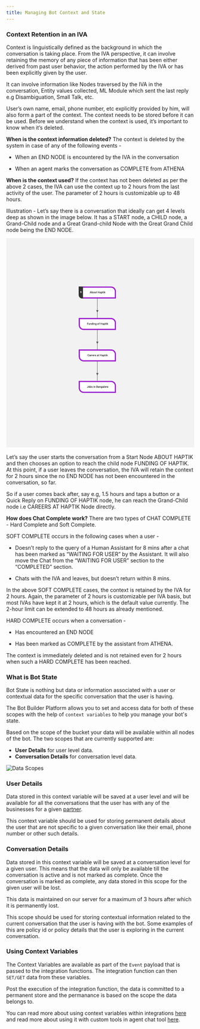 ```yaml
---
title: Managing Bot Context and State
---
```


### Context Retention in an IVA

Context is linguistically defined as the background in which the conversation is taking place. From the IVA perspective, it can involve retaining the memory of any piece of information that has been either derived from past user behavior, the action performed by the IVA or has been explicitly given by the user.

It can involve information like Nodes traversed by the IVA in the conversation, Entity values collected, ML Module which sent the last reply e.g Disambiguation, Small Talk, etc.

User’s own name, email, phone number, etc explicitly provided by him, will also form a part of the context. The context needs to be stored before it can be used. Before we understand when the context is used, it’s important to know when it’s deleted.

**When is the context information deleted?** 
The context is deleted by the system in case of any of the following events -

* When an END NODE is encountered by the IVA in the conversation

* When an agent marks the conversation as COMPLETE from ATHENA

**When is the context used?**
If the context has not been deleted as per the above 2 cases, the IVA can use the context up to 2 hours from the last activity of the user. The parameter of 2 hours is customizable up to 48 hours.

Illustration - Let’s say there is a conversation that ideally can get 4 levels deep as shown in the image below. It has a START node, a CHILD node, a Grand-Child node and a Great Grand-child Node with the Great Grand Child node being the END NODE.

![Data Scopes](assets/bot-builder-manage-state/Context.png)

Let’s say the user starts the conversation from a Start Node ABOUT HAPTIK and then chooses an option to reach the child node FUNDING OF HAPTIK. At this point, if a user leaves the conversation, the IVA will retain the context for 2 hours since the no END NODE has not been encountered in the conversation, so far.

So if a user comes back after, say e.g, 1.5 hours and taps a button or a Quick Reply on FUNDING OF HAPTIK node, he can reach the Grand-Child node i.e CAREERS AT HAPTIK Node directly.

**How does Chat Complete work?**
There are two types of CHAT COMPLETE - Hard Complete and Soft Complete.

SOFT COMPLETE occurs in the following cases when a user -

* Doesn’t reply to the query of a Human Assistant for 8 mins after a chat has been marked as “WAITING FOR USER” by the Assistant. It will also move the Chat from the “WAITING FOR USER” section to the “COMPLETED” section.

* Chats with the IVA and leaves, but doesn’t return within 8 mins.

In the above SOFT COMPLETE cases, the context is retained by the IVA for 2 hours. Again, the parameter of 2 hours is customizable per IVA basis, but most IVAs have kept it at 2 hours, which is the default value currently. The 2-hour limit can be extended to 48 hours as already mentioned.

HARD COMPLETE occurs when a conversation -

* Has encountered an END NODE

* Has been marked as COMPLETE by the assistant from ATHENA.

The context is immediately deleted and is not retained even for 2 hours when such a HARD COMPLETE has been reached.

### What is Bot State

Bot State is nothing but data or information associated with a user or contextual data for the specific conversation that the user is having. 

The Bot Builder Platform allows you to set and access data for both of these scopes with the help of `context variables` to help you manage your bot's state.

Based on the scope of the bucket your data will be available within all nodes of the bot. The two scopes that are currently supported are:

* **User Details** for user level data.
* **Conversation Details** for conversation level data.
  
![Data Scopes](assets/bot-builder-manage-state/scope.png)


### User Details

Data stored in this context variable will be saved at a user level and will be available for all the conversations that the user has with any of the businesses for a given [partner](https://docs.haptik.ai/bot-builder/basic/bot-hierarchy#partner-business-bot).

This context variable should be used for storing permanent details about the user that are not specific to a given conversation like their email, phone number or other such details.

### Conversation Details

Data stored in this context variable will be saved at a conversation level for a given user. This means that the data will only be available till the conversation is active and is not marked as complete. Once the conversation is marked as complete, any data stored in this scope for the given user will be lost.

This data is maintained on our server for a maximum of 3 hours after which it is permanently lost.

This scope should be used for storing contextual information related to the current conversation that the user is having with the bot. Some examples of this are policy id or policy details that the user is exploring in the current conversation.

### Using Context Variables

The Context Variables are available as part of the `Event` payload that is passed to the integration functions. The integration function can then `SET/GET` data from these variables.

Post the execution of the integration function, the data is committed to a permanent store and the permanance is based on the scope the data belongs to.


You can read more about using context variables within integrations [here](https://docs.haptik.ai/bot-builder/integrations/integration-parameters) and read more about using it with custom tools in agent chat tool [here](https://docs.haptik.ai/agent-chat/adding-custom-tools).
